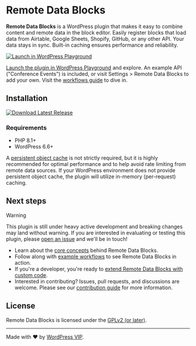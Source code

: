# Remote Data Blocks

**Remote Data Blocks** is a WordPress plugin that makes it easy to combine content and remote data in the block editor. Easily register blocks that load data from Airtable, Google Sheets, Shopify, GitHub, or any other API. Your data stays in sync. Built-in caching ensures performance and reliability.

[![Launch in WordPress Playground](https://img.shields.io/badge/Launch%20in%20WordPress%20Playground-blue?style=for-the-badge)](https://playground.wordpress.net/?blueprint-url=https://raw.githubusercontent.com/Automattic/remote-data-blocks/trunk/blueprint.json)

[Launch the plugin in WordPress Playground](https://playground.wordpress.net/?blueprint-url=https://raw.githubusercontent.com/Automattic/remote-data-blocks/trunk/blueprint.json) and explore. An example API ("Conference Events") is included, or visit Settings > Remote Data Blocks to add your own. Visit the [workflows guide](docs/workflows/index.md) to dive in.

## Installation

[![Download Latest Release](https://img.shields.io/badge/Download%20Latest%20Release-blue?style=for-the-badge)](https://github.com/Automattic/remote-data-blocks/releases/latest/download/remote-data-blocks.zip)

### Requirements

- PHP 8.1+
- WordPress 6.6+

A [persistent object cache](https://developer.wordpress.org/reference/classes/wp_object_cache/#persistent-cache-plugins) is not strictly required, but it is highly recommended for optimal performance and to help avoid rate limiting from remote data sources. If your WordPress environment does not provide persistent object cache, the plugin will utilize in-memory (per-request) caching.

## Next steps

> [!WARNING]
> This plugin is still under heavy active development and breaking changes may land without warning. If you are interested in evaluating or testing this plugin, please [open an issue](https://github.com/Automattic/remote-data-blocks/issues/new/choose) and we'll be in touch!

- Learn about the [core concepts](docs/concepts/index.md) behind Remote Data Blocks.
- Follow along with [example workflows](docs/workflows/index.md) to see Remote Data Blocks in action.
- If you're a developer, you're ready to [extend Remote Data Blocks with custom code](docs/extending/index.md).
- Interested in contributing? Issues, pull requests, and discussions are welcome. Please see our [contribution guide](CONTRIBUTING.md) for more information.

## License

Remote Data Blocks is licensed under the [GPLv2 (or later)](LICENSE).

---

Made with ❤️ by [WordPress VIP](https://wpvip.com/).
